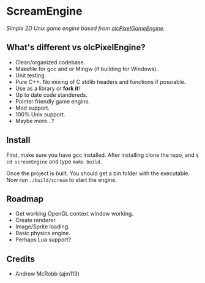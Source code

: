 # ScreamEngine

*Simple 2D Unix game engine based from [olcPixelGameEngine](https://github.com/OneLoneCoder/olcPixelGameEngine).*

## What's different vs olcPixelEngine?

- Clean/organized codebase.
- Makefile for gcc and or Mingw (if building for Windows).
- Unit testing.
- Pure C++. No mixing of C stdlib headers and functions if possiable.
- Use as a library or **fork it**!
- Up to date code standereds.
- Pointer friendly game engine.
- Mod support.
- 100% Unix support.
- Maybe more...?

## Install

First, make sure you have gcc installed. After installing clone the repo, and `$ cd screamEngine` and type `make build`.

Once the project is built. You should get a bin folder with the executable. Now run `./build/scream` to start the engine.

## Roadmap

- Get working OpenGL context window working.
- Create renderer.
- Image/Sprite loading.
- Basic physics engine.
- Perhaps Lua support?

## Credits

- Andrew McRobb (ajm113)
